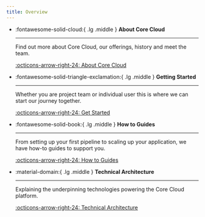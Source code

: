 ```yaml
---
title: Overview
---
```


<div class="grid cards" markdown>

-   :fontawesome-solid-cloud:{ .lg .middle } __About Core Cloud__

    ---

    Find out more about Core Cloud, our offerings, history and meet the team.

    [:octicons-arrow-right-24: About Core Cloud](/about-core-cloud/intro/)

-   :fontawesome-solid-triangle-exclamation:{ .lg .middle } __Getting Started__

    ---

    Whether you are project team or individual user this is where we can start our journey together.

    [:octicons-arrow-right-24: Get Started](#)

-   :fontawesome-solid-book:{ .lg .middle } __How to Guides__

    ---

    From setting up your first pipeline to scaling up your application, we have how-to guides to support you.

    [:octicons-arrow-right-24: How to Guides](#)

-   :material-domain:{ .lg .middle } __Technical Architecture__

    ---

    Explaining the underpinning technologies powering the Core Cloud platform.

    [:octicons-arrow-right-24: Technical Architecture](/docs/technical-architecture)

</div>
